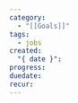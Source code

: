 ```yaml
---
category:
  - "[[Goals]]"
tags:
  - jobs
created:
  "{ date }": 
progress: 
duedate: 
recur:
---
```


